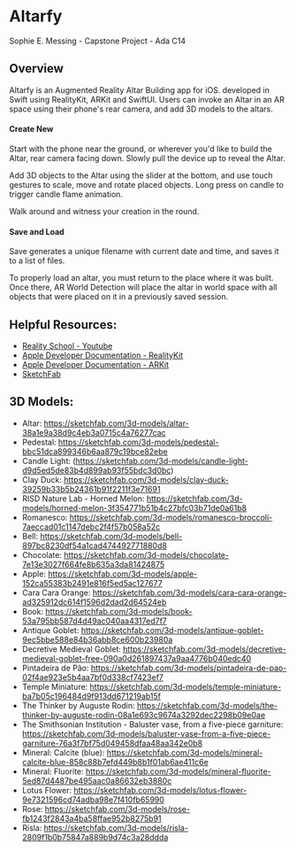 # Altarfy
Sophie E. Messing - Capstone Project - Ada C14

## Overview

Altarfy is an Augmented Reality Altar Building app for iOS. developed in Swift using RealityKit, ARKit and SwiftUI. Users can invoke an Altar in an AR space using their phone's rear camera, and add 3D models to the altars. 

#### Create New

Start with the phone near the ground, or wherever you'd like to build the Altar, rear camera facing down. Slowly pull the device up to reveal the Altar.

Add 3D objects to the Altar using the slider at the bottom, and use touch gestures to scale, move and rotate placed objects. Long press on candle to trigger candle flame animation.

Walk around and witness your creation in the round.

#### Save and Load

Save generates a unique filename with current date and time, and saves it to a list of files. 

To properly load an altar, you must return to the place where it was built. Once there, AR World Detection will place the altar in world space with all objects that were placed on it in a previously saved session.



## Helpful Resources:

* [Reality School - Youtube](https://www.youtube.com/c/realityschool)
* [Apple Developer Documentation - RealityKit](https://developer.apple.com/documentation/realitykit)
* [Apple Developer Documentation - ARKit](https://developer.apple.com/documentation/arkit)
* [SketchFab](https://sketchfab.com) 

## 3D Models:


* Altar: https://sketchfab.com/3d-models/altar-38a1e9a38d9c4eb3a0715c4a76277cac
* Pedestal: https://sketchfab.com/3d-models/pedestal-bbc51dca899346b6aa879c19bce82ebe
* Candle Light: (https://sketchfab.com/3d-models/candle-light-d9d5ed5de83b4d899ab93f55bdc3d0bc)
* Clay Duck: https://sketchfab.com/3d-models/clay-duck-39259b33b5b24361b91f2211f3e71691
* RISD Nature Lab - Horned Melon: https://sketchfab.com/3d-models/horned-melon-3f354771b51b4c27bfc03b71de0a61b8
* Romanesco: https://sketchfab.com/3d-models/romanesco-broccoli-7aeccad01c1147debc2f4f57b058a52c
* Bell: https://sketchfab.com/3d-models/bell-897bc8230df54a1cad474492771880d8
* Chocolate: https://sketchfab.com/3d-models/chocolate-7e13e3027f664fe8b635a3da81424875
* Apple: https://sketchfab.com/3d-models/apple-152ca55383b2491e816f5ed5ac127677
* Cara Cara Orange: https://sketchfab.com/3d-models/cara-cara-orange-ad325912dc614f1596d2dad2d64524eb
* Book: https://sketchfab.com/3d-models/book-53a795bb587d4d49ac040aa4317ed7f7
* Antique Goblet: https://sketchfab.com/3d-models/antique-goblet-9ec5bbe588e84b36abb8ce600b23980a
* Decretive Medieval Goblet: https://sketchfab.com/3d-models/decretive-medieval-goblet-free-090a0d261897437a9aa4776b040edc40
* Pintadeira de Pão: https://sketchfab.com/3d-models/pintadeira-de-pao-02f4ae923e5b4aa7bf0d338cf7423ef7
* Temple Miniature: https://sketchfab.com/3d-models/temple-miniature-ba7b05c196484d9f913dd671219ab15f
* The Thinker by Auguste Rodin: https://sketchfab.com/3d-models/the-thinker-by-auguste-rodin-08a1e693c9674a3292dec2298b09e0ae
* The Smithsonian Institution - Baluster vase, from a five-piece garniture: https://sketchfab.com/3d-models/baluster-vase-from-a-five-piece-garniture-76a3f7bf75d049458dfaa48aa342e0b8
* Mineral: Calcite (blue): https://sketchfab.com/3d-models/mineral-calcite-blue-858c88b7efd449b8b1f01ab6ae411c6e
* Mineral: Fluorite: https://sketchfab.com/3d-models/mineral-fluorite-5ed87d4487be495aac0a86632eb3880c
* Lotus Flower: https://sketchfab.com/3d-models/lotus-flower-9e7321596cd74adba98e7f410fb65990
* Rose: https://sketchfab.com/3d-models/rose-fb1243f2843a4ba58ffae952b8275b91
* Risla: https://sketchfab.com/3d-models/risla-2809f1b0b75847a889b9d74c3a28ddda



